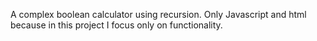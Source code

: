 A complex boolean calculator using recursion.
Only Javascript and html because in this project I focus only on functionality.
